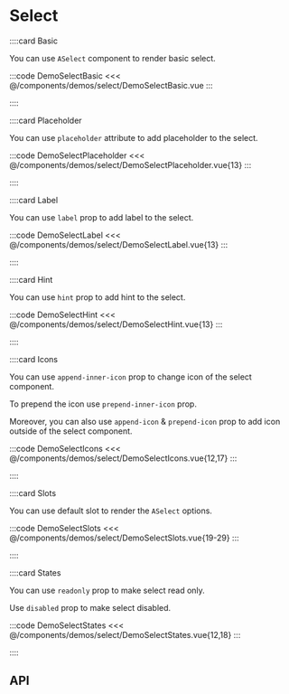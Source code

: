 <script lang="ts" setup>
import api from '@virgo-ui/vue/component-meta/ASelect.json';
</script>

# Select

<!-- 👉 Basic -->
::::card Basic

You can use `ASelect` component to render basic select.

:::code DemoSelectBasic
<<< @/components/demos/select/DemoSelectBasic.vue
:::

::::

<!-- 👉 Placeholder -->
::::card Placeholder

You can use `placeholder` attribute to add placeholder to the select.

:::code DemoSelectPlaceholder
<<< @/components/demos/select/DemoSelectPlaceholder.vue{13}
:::

::::

<!-- 👉 Label -->
::::card Label

You can use `label` prop to add label to the select.

:::code DemoSelectLabel
<<< @/components/demos/select/DemoSelectLabel.vue{13}
:::

::::

<!-- 👉 Hint -->
::::card Hint

You can use `hint` prop to add hint to the select.

:::code DemoSelectHint
<<< @/components/demos/select/DemoSelectHint.vue{13}
:::

::::

<!-- 👉 Icons -->
::::card Icons

You can use `append-inner-icon` prop to change icon of the select component.

To prepend the icon use `prepend-inner-icon` prop.

Moreover, you can also use `append-icon` & `prepend-icon` prop to add icon outside of the select component.

:::code DemoSelectIcons
<<< @/components/demos/select/DemoSelectIcons.vue{12,17}
:::

::::

<!-- 👉 Slots -->
::::card Slots

You can use default slot to render the `ASelect` options.

:::code DemoSelectSlots
<<< @/components/demos/select/DemoSelectSlots.vue{19-29}
:::

::::

<!-- 👉 States -->
::::card States

You can use `readonly` prop to make select read only.

Use `disabled` prop to make select disabled.

:::code DemoSelectStates
<<< @/components/demos/select/DemoSelectStates.vue{12,18}
:::

::::

<!-- 👉 API -->
## API

<Api title="Select" :api="api"></Api>
